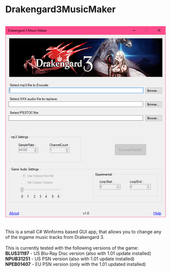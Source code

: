 # Drakengard3MusicMaker
<br>![Image Text](repo_img.png)
<br><br>
<br>This is a small C# Winforms based GUI app, that allows you to change any of the ingame music tracks from Drakengard 3. 
<br><br>This is currently tested with the following versions of the game:
<br>**BLUS31197** - US Blu-Ray Disc version (also with 1.01 update installed)
<br>**NPUB31251** - US PSN version (also with 1.01 update installed)
<br>**NPEB01407** - EU PSN version (only with the 1.01 updated installed)
